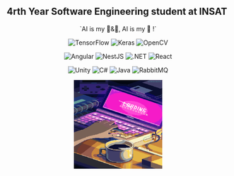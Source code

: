 ## 4rth Year Software Engineering student at INSAT
<div align="center">
`AI is my 🍞&🧈, AI is my 🍵 !`
<p>
  <img src="https://img.shields.io/badge/TensorFlow-FF6F00?logo=tensorflow&logoColor=white&style=for-the-badge" alt="TensorFlow">
  <img src="https://img.shields.io/badge/Keras-D00000?logo=keras&logoColor=white&style=for-the-badge" alt="Keras">
  <img src="https://img.shields.io/badge/OpenCV-5C3EE8?logo=opencv&logoColor=white&style=for-the-badge" alt="OpenCV">
</p>
<p>
  <img src="https://img.shields.io/badge/Angular-E0234E?logo=angular&logoColor=white&style=for-the-badge" alt="Angular">
  <img src="https://img.shields.io/badge/NestJS-E0234E?logo=nestjs&logoColor=white&style=for-the-badge" alt="NestJS">
  <img src="https://img.shields.io/badge/.NET-512BD4?logo=.net&logoColor=white&style=for-the-badge" alt=".NET">
  <img src="https://img.shields.io/badge/React-61DAFB?logo=react&logoColor=white&style=for-the-badge" alt="React">
</p>
<p>
  <img src="https://img.shields.io/badge/Unity-5C3EE8?logo=unity&logoColor=white&style=for-the-badge" alt="Unity">
  <img src="https://img.shields.io/badge/C%23-239120?logo=c-sharp&logoColor=white&style=for-the-badge" alt="C#">
  <img src="https://img.shields.io/badge/Java-007396?logo=java&logoColor=white&style=for-the-badge" alt="Java">
  <img src="https://img.shields.io/badge/RabbitMQ-FF6600?logo=rabbitmq&logoColor=white&style=for-the-badge" alt="RabbitMQ">
</p>

<img src="https://github.com/mouralisandra/mouralisandra/raw/main/coffee.gif" width="200" height="200">
</div>



